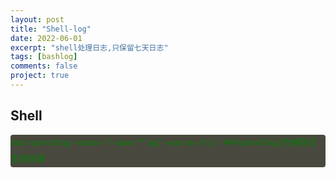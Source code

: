 ```yaml
---
layout: post
title: "Shell-log"
date: 2022-06-01
excerpt: "shell处理日志,只保留七天日志"
tags: [bashlog]
comments: false
project: true
---
```


## Shell
<div style="
    background-color: #49483e;
    font-family: Inconsolata;
    font-size: 14px;
    font-size: .875rem;
    line-height: 1.8571;
    margin-bottom: 26px;
    margin-bottom: 1.625rem;
    color: green;
    border-radius: 4px;">
find /opt/soft/log/ -mtime +7 -name "*.log" -exec rm -rf {} \
###/opt/soft/log/为保存日志的目录</div>
    


